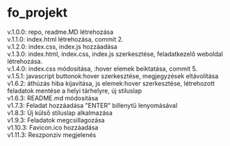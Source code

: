 # fo_projekt  
v.1.0.0: repo, readme.MD létrehozása  
v.1.1.0: index.html létrehozása, commit 2.  
v.1.2.0: index.css, index.js hozzáadása  
v.1.3.0: index.html, index.css, index.js szerkesztése, feladatkezelő weboldal létrehozása.  
v.1.4.0: index.css módositása, :hover elemek beiktatása, commit 5.  
v.1.5.1: javascript buttonok:hover szerkesztése, megjegyzések eltávolitása  
v1.6.2: áthúzás hiba kijavitása, js elemek:hover szerkesztése, létrehozott feladatok mentése a helyi tárhelyre, új stiluslap  
v1.6.3: README.md módositása  
v1.7.3: Feladat hozzáadása "ENTER" billenytű lenyomásával  
v1.8.3: Új külső stiluslap alkalmazása  
v1.9.3: Feladatok megcsillagozása  
v1.10.3: Favicon.ico hozzáadása  
v1.11.3: Reszponziv megjelenés